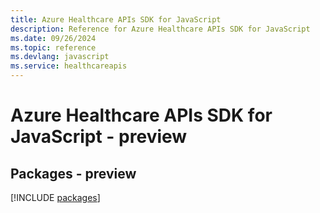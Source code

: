 ```yaml
---
title: Azure Healthcare APIs SDK for JavaScript
description: Reference for Azure Healthcare APIs SDK for JavaScript
ms.date: 09/26/2024
ms.topic: reference
ms.devlang: javascript
ms.service: healthcareapis
---
```

# Azure Healthcare APIs SDK for JavaScript - preview
## Packages - preview
[!INCLUDE [packages](healthcare-apis-index.md)]